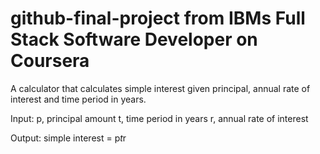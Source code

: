 # github-final-project from IBMs Full Stack Software Developer on Coursera

A calculator that calculates simple interest given principal, annual rate of interest and time period in years.

Input:
  p, principal amount
  t, time period in years
  r, annual rate of interest

Output: 
  simple interest = p*t*r
